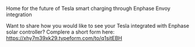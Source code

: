 Home for the future of Tesla smart charging through Enphase Envoy integration

Want to share how you would like to see your Tesla integrated with Enphase solar controller? 
Complere a short form here: https://xhy7m39xk29.typeform.com/to/q1sitEBH